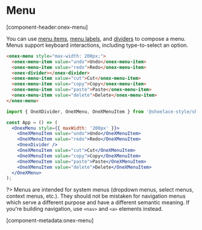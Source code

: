 # Menu

[component-header:onex-menu]

You can use [menu items](/components/menu-item), [menu labels](/components/menu-label), and [dividers](/components/divider) to compose a menu. Menus support keyboard interactions, including type-to-select an option.

```html preview
<onex-menu style="max-width: 200px;">
  <onex-menu-item value="undo">Undo</onex-menu-item>
  <onex-menu-item value="redo">Redo</onex-menu-item>
  <onex-divider></onex-divider>
  <onex-menu-item value="cut">Cut</onex-menu-item>
  <onex-menu-item value="copy">Copy</onex-menu-item>
  <onex-menu-item value="paste">Paste</onex-menu-item>
  <onex-menu-item value="delete">Delete</onex-menu-item>
</onex-menu>
```

```jsx react
import { OneXDivider, OneXMenu, OneXMenuItem } from '@shoelace-style/shoelace/dist/react';

const App = () => (
  <OnexMenu style={{ maxWidth: '200px' }}>
    <OneXMenuItem value="undo">Undo</OneXMenuItem>
    <OneXMenuItem value="redo">Redo</OneXMenuItem>
    <OnexDivider />
    <OneXMenuItem value="cut">Cut</OneXMenuItem>
    <OneXMenuItem value="copy">Copy</OneXMenuItem>
    <OneXMenuItem value="paste">Paste</OneXMenuItem>
    <OneXMenuItem value="delete">Delete</OneXMenuItem>
  </OneXMenu>
);
```

?> Menus are intended for system menus (dropdown menus, select menus, context menus, etc.). They should not be mistaken for navigation menus which serve a different purpose and have a different semantic meaning. If you're building navigation, use `<nav>` and `<a>` elements instead.

[component-metadata:onex-menu]
